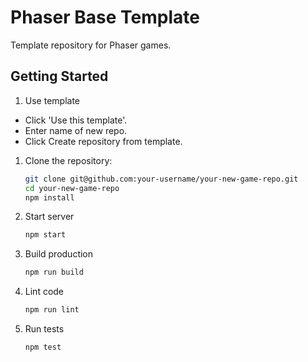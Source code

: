 # Phaser Base Template
Template repository for Phaser games.

## Getting Started
1. Use template
- Click 'Use this template'.
- Enter name of new repo.
- Click Create repository from template.
  
1. Clone the repository:
    ```bash
    git clone git@github.com:your-username/your-new-game-repo.git
    cd your-new-game-repo
    npm install

2. Start server
    ```bash
    npm start

3. Build production
    ```bash
    npm run build

4. Lint code
    ```bash
    npm run lint

3. Run tests
    ```bash
    npm test

